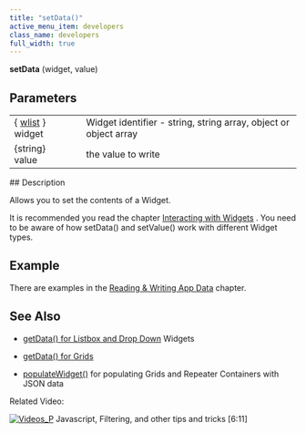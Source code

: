 ```yaml
---
title: "setData()"
active_menu_item: developers
class_name: developers
full_width: true
---
```



**setData** (widget, value)

## Parameters

<table>
<tr>
<td width="131">
  { <a href="/developers/user-guide/scripting-apis/client-api/objects-titbits/widget-list-parameters">wlist</a> } widget

</td>
<td width="13">
</td>
<td width="736">
Widget identifier - string, string array, object or object array

</td>
</tr>
<tr>
<td width="131">
{string} value

</td>
<td width="13">
</td>
<td width="736">
the value to write

</td>
</tr>
</table>
## Description

Allows you to set the contents of a Widget.

It is recommended you read the chapter [Interacting with Widgets](/developers/user-guide/scripting-apis/client-scripting-overview/scripting-with-javascript/widget-reading-writing/) . You need to be aware of how setData() and setValue() work with different Widget types.

## Example

There are examples in the [Reading & Writing App Data](/developers/user-guide/scripting-apis/client-scripting-overview/scripting-with-javascript/widget-reading-writing/) chapter.

## See Also

 - [getData() for Listbox and Drop Down](/developers/user-guide/scripting-apis/client-scripting-overview/scripting-with-javascript/widget-reading-writing/widget-content-reading-and-writing/lists-dropdowns) Widgets

 - [getData() for Grids](/developers/user-guide/scripting-apis/client-scripting-overview/scripting-with-javascript/widget-reading-writing/widget-content-reading-and-writing/widgetcontentgrids-repeater-containers)
 - [populateWidget()](/developers/user-guide/scripting-apis/client-api/widget-data-state-manipulation/populatewidget/) for populating Grids and Repeater Containers with JSON data

Related Video:

[![Videos\_P](/img/docs/videos_p.png)](http://www.youtube.com/v/rKbMmF7kcXs?autoplay=1&hd=1&fs=1&showsearch=0&rel=0&) Javascript, Filtering, and other tips and tricks [6:11]
